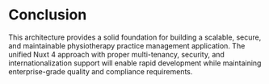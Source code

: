 # Conclusion

This architecture provides a solid foundation for building a scalable, secure, and maintainable physiotherapy practice management application. The unified Nuxt 4 approach with proper multi-tenancy, security, and internationalization support will enable rapid development while maintaining enterprise-grade quality and compliance requirements.